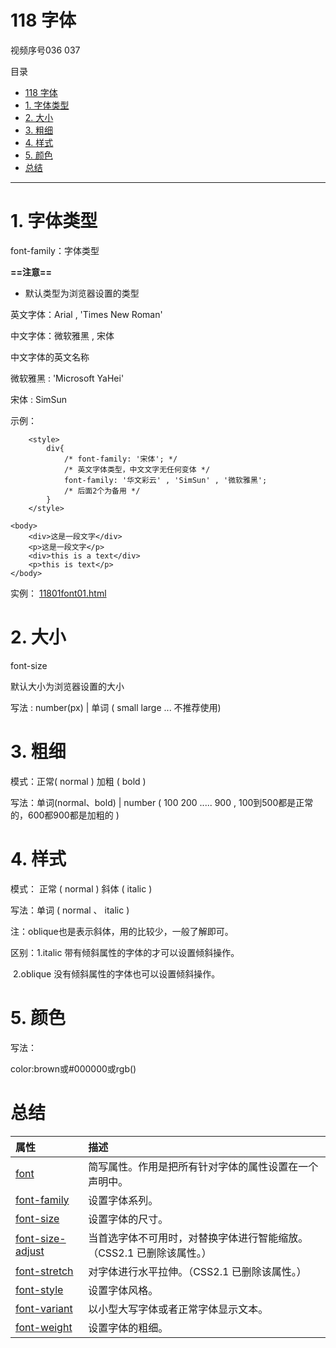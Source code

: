 # 118 字体

视频序号036 037

目录

- [118 字体](#118-字体)
- [1. 字体类型](#1-字体类型)
- [2. 大小](#2-大小)
- [3. 粗细](#3-粗细)
- [4. 样式](#4-样式)
- [5. 颜色](#5-颜色)
- [总结](#总结)

***

# 1. 字体类型

font-family：字体类型

**==注意==**

* 默认类型为浏览器设置的类型

英文字体：Arial , 'Times New Roman' 

中文字体：微软雅黑 ,  宋体

中文字体的英文名称

微软雅黑 : 'Microsoft YaHei'

宋体 : SimSun

示例：

```
    <style>
        div{
            /* font-family: '宋体'; */
            /* 英文字体类型，中文文字无任何变体 */
            font-family: '华文彩云' , 'SimSun' , '微软雅黑';
            /* 后面2个为备用 */
        }
    </style>
    
<body>
    <div>这是一段文字</div>
    <p>这是一段文字</p>
    <div>this is a text</div>
    <p>this is text</p>
</body>
```

实例：  [11801font01.html](11801font01.html) 



# 2. 大小

font-size

默认大小为浏览器设置的大小

写法 : number(px) | 单词 ( small large ... 不推荐使用)



# 3. 粗细

模式：正常( normal )   加粗 ( bold )

写法：单词(normal、bold)   |  number ( 100 200 .....  900 , 100到500都是正常的，600都900都是加粗的 )  



# 4. 样式

模式： 正常 ( normal )   斜体 ( italic )

写法：单词 (  normal 、 italic )

注：oblique也是表示斜体，用的比较少，一般了解即可。

区别：1.italic 带有倾斜属性的字体的才可以设置倾斜操作。

​           2.oblique 没有倾斜属性的字体也可以设置倾斜操作。



# 5. 颜色

写法：

color:brown或#000000或rgb()



# 总结

| 属性                                                         | 描述                                                         |
| :----------------------------------------------------------- | :----------------------------------------------------------- |
| [font](https://www.w3school.com.cn/cssref/pr_font_font.asp)  | 简写属性。作用是把所有针对字体的属性设置在一个声明中。       |
| [font-family](https://www.w3school.com.cn/cssref/pr_font_font-family.asp) | 设置字体系列。                                               |
| [font-size](https://www.w3school.com.cn/cssref/pr_font_font-size.asp) | 设置字体的尺寸。                                             |
| [font-size-adjust](https://www.w3school.com.cn/cssref/pr_font_font-size-adjust.asp) | 当首选字体不可用时，对替换字体进行智能缩放。（CSS2.1 已删除该属性。） |
| [font-stretch](https://www.w3school.com.cn/cssref/pr_font_font-stretch.asp) | 对字体进行水平拉伸。（CSS2.1 已删除该属性。）                |
| [font-style](https://www.w3school.com.cn/cssref/pr_font_font-style.asp) | 设置字体风格。                                               |
| [font-variant](https://www.w3school.com.cn/cssref/pr_font_font-variant.asp) | 以小型大写字体或者正常字体显示文本。                         |
| [font-weight](https://www.w3school.com.cn/cssref/pr_font_weight.asp) | 设置字体的粗细。                                             |